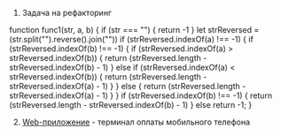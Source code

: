 1) Задача на рефакторинг

function func1(str, a, b) {
    if (str === "") {
        return -1
    }
    let strReversed = (str.split("").reverse().join(""))
    if (strReversed.indexOf(a) !== -1) {
        if (strReversed.indexOf(b) !== -1) {
            if (strReversed.indexOf(a) > strReversed.indexOf(b)) {
                return (strReversed.length - strReversed.indexOf(b) - 1)
            } else if (strReversed.indexOf(a) < strReversed.indexOf(b)) {
                return (strReversed.length - strReversed.indexOf(a) - 1)
            }
        } else {
            return (strReversed.length - strReversed.indexOf(a) - 1)
        }
    }
    if (strReversed.indexOf(b) !== -1) {
        return (strReversed.length - strReversed.indexOf(b) - 1)
    } else return -1;
}


2) <a href="https://test-task-bravedevelopers.vercel.app/" target="_blank">Web-приложение</a> - терминал оплаты мобильного телефона

